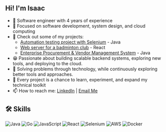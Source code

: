 ## Hi! I'm Isaac
 
- 👾 Software engineer with 4 years of experience
- 🎯 Focused on software development, system design, and cloud computing
- 🔎 Check out some of my projects:
  - [Automation testing project with Selenium](https://github.com/IsaacTai123/selenium-java-web-automation.git) - Java
  - [Web server for a badminton club](https://github.com/IsaacTai123/BadmintonClub.git) - React
  - [Enterprise Procurement & Vendor Management System](https://github.com/IsaacTai123/procurement_ecosystem.git) - Java
- 😁 Passionate about building scalable backend systems, exploring new tools, and deploying to the cloud.
- 🌱 Solving problems through technology, while continuously exploring better tools and approaches.
- 🎯 Every project is a chance to learn, experiment, and expand my technical toolkit
- 📫 How to reach me: [LinkedIn](https://linkedin.com/in/hsuanhung-tai) | [Email Me](mailto:message-demur49@icloud.com?subject=Reaching%20out%20from%20GitHub&body=Hi%20Isaac,%0D%0A%0D%0AI%20saw%20your%20GitHub%20profile%20and...)

## 🛠️ Skills

![Java](https://img.shields.io/badge/Java-ED8B00?style=for-the-badge&logo=java&logoColor=white)
![Go](https://img.shields.io/badge/Go-00ADD8?style=for-the-badge&logo=go&logoColor=white)
![JavaScript](https://img.shields.io/badge/JavaScript-F7DF1E?style=for-the-badge&logo=javascript&logoColor=black)
![React](https://img.shields.io/badge/React-20232A?style=for-the-badge&logo=react&logoColor=61DAFB)
![Selenium](https://img.shields.io/badge/Selenium-43B02A?style=for-the-badge&logo=selenium&logoColor=white)
![AWS](https://img.shields.io/badge/AWS-232F3E?style=for-the-badge&logo=amazon-aws&logoColor=white)
![Docker](https://img.shields.io/badge/Docker-2496ED?style=for-the-badge&logo=docker&logoColor=white)
